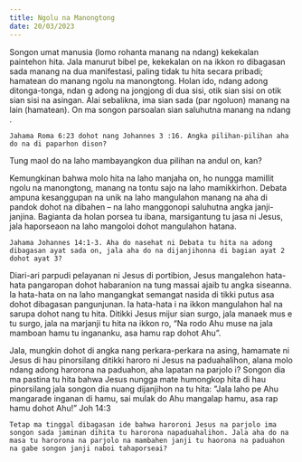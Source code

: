 ```yaml
---
title: Ngolu na Manongtong
date: 20/03/2023
---
```


Songon umat manusia (lomo rohanta manang na ndang) kekekalan paintehon hita. Jala manurut bibel pe, kekekalan on na ikkon ro dibagasan sada manang na dua manifestasi, paling tidak tu hita secara pribadi; hamatean do manang ngolu na manongtong. Holan ido, ndang adong ditonga-tonga, ndan g adong na jongjong di dua sisi, otik sian sisi on otik sian sisi na asingan. Alai sebalikna, ima sian sada (par ngoluon) manang na lain (hamatean). On ma songon parsoalan sian saluhutna manang na ndang .

`Jahama Roma 6:23 dohot nang Johannes 3 :16. Angka pilihan-pilihan aha do na di paparhon dison?`

Tung maol do na laho mambayangkon dua pilihan na andul on, kan?

Kemungkinan bahwa molo hita na laho manjaha on, ho nungga mamillit ngolu na manongtong, manang na tontu sajo na laho mamikkirhon. Debata ampuna kesanggupan na unik na laho mangulahon manang na aha di pandok dohot na dibahen – na laho manggonopi saluhutna angka janji-janjina. Bagianta da holan porsea tu ibana, marsigantung tu jasa ni Jesus, jala haporseaon na laho mangoloi dohot mangulahon hatana.

`Jahama Johannes 14:1-3. Aha do nasehat ni Debata tu hita na adong dibagasan ayat sada on, jala aha do na dijanjihonna di bagian ayat 2 dohot ayat 3?`

Diari-ari parpudi pelayanan ni Jesus di portibion, Jesus mangalehon hata-hata pangaropan dohot habaranion na tung massai ajaib tu angka siseanna. Ia hata-hata on na laho mangangkat semangat nasida di tikki putus asa dohot dibagasan pangunjunan. Ia hata-hata i na ikkon mangulahon hal na sarupa dohot nang tu hita. Ditikki Jesus mijur sian surgo, jala manaek mus e tu surgo, jala na marjanji tu hita na ikkon ro, “Na rodo Ahu muse na jala mamboan hamu tu ingananku, asa hamu rap dohot Ahu”.

Jala, mungkin dohot di angka nang perkara-perkara na asing, hamamate ni Jesus di hau pinorsilang ditikki haroro ni Jesus na paduahalihon, alana molo ndang adong harorona na paduahon, aha lapatan na parjolo i? Songon dia ma pastina tu hita bahwa Jesus nungga mate humongkop hita di hau pinorsilang jala songon dia nuang dijanjihon na tu hita: ”Jala laho pe Ahu mangarade inganan di hamu, sai mulak do Ahu mangalap hamu, asa rap hamu dohot Ahu!” Joh 14:3

`Tetap ma tinggal dibagasan ide bahwa haroroni Jesus na parjolo ima songon sada jaminan dihita tu harorona napaduahalihon. Jala aha do na masa tu harorona na parjolo na mambahen janji tu haorona na paduahon na gabe songon janji naboi tahaporseai?`